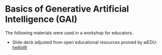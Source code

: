 # Basics of Generative Artificial Intelligence (GAI)
The following materials were used in a workshop for educators.
* Slide deck adjusted from open educational resources proived by aiEDU: [hellloW]()
